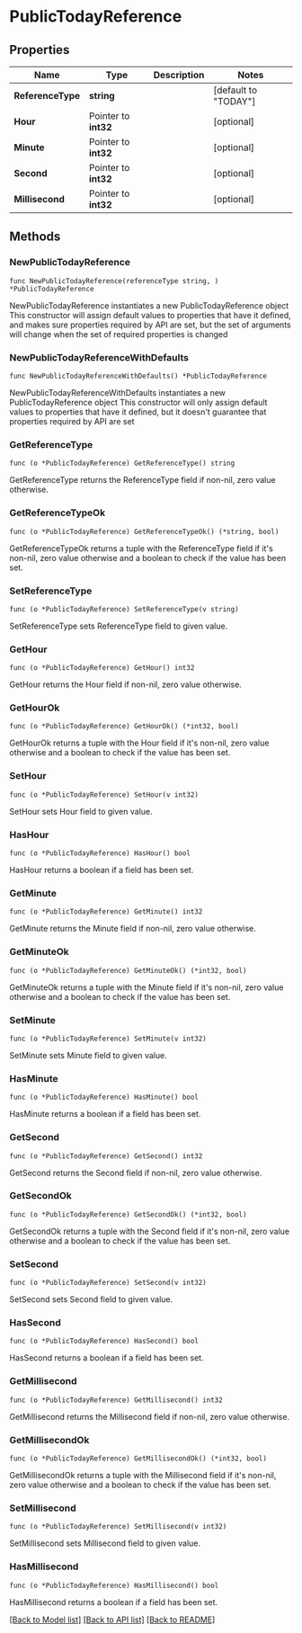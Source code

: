 # PublicTodayReference

## Properties

Name | Type | Description | Notes
------------ | ------------- | ------------- | -------------
**ReferenceType** | **string** |  | [default to "TODAY"]
**Hour** | Pointer to **int32** |  | [optional] 
**Minute** | Pointer to **int32** |  | [optional] 
**Second** | Pointer to **int32** |  | [optional] 
**Millisecond** | Pointer to **int32** |  | [optional] 

## Methods

### NewPublicTodayReference

`func NewPublicTodayReference(referenceType string, ) *PublicTodayReference`

NewPublicTodayReference instantiates a new PublicTodayReference object
This constructor will assign default values to properties that have it defined,
and makes sure properties required by API are set, but the set of arguments
will change when the set of required properties is changed

### NewPublicTodayReferenceWithDefaults

`func NewPublicTodayReferenceWithDefaults() *PublicTodayReference`

NewPublicTodayReferenceWithDefaults instantiates a new PublicTodayReference object
This constructor will only assign default values to properties that have it defined,
but it doesn't guarantee that properties required by API are set

### GetReferenceType

`func (o *PublicTodayReference) GetReferenceType() string`

GetReferenceType returns the ReferenceType field if non-nil, zero value otherwise.

### GetReferenceTypeOk

`func (o *PublicTodayReference) GetReferenceTypeOk() (*string, bool)`

GetReferenceTypeOk returns a tuple with the ReferenceType field if it's non-nil, zero value otherwise
and a boolean to check if the value has been set.

### SetReferenceType

`func (o *PublicTodayReference) SetReferenceType(v string)`

SetReferenceType sets ReferenceType field to given value.


### GetHour

`func (o *PublicTodayReference) GetHour() int32`

GetHour returns the Hour field if non-nil, zero value otherwise.

### GetHourOk

`func (o *PublicTodayReference) GetHourOk() (*int32, bool)`

GetHourOk returns a tuple with the Hour field if it's non-nil, zero value otherwise
and a boolean to check if the value has been set.

### SetHour

`func (o *PublicTodayReference) SetHour(v int32)`

SetHour sets Hour field to given value.

### HasHour

`func (o *PublicTodayReference) HasHour() bool`

HasHour returns a boolean if a field has been set.

### GetMinute

`func (o *PublicTodayReference) GetMinute() int32`

GetMinute returns the Minute field if non-nil, zero value otherwise.

### GetMinuteOk

`func (o *PublicTodayReference) GetMinuteOk() (*int32, bool)`

GetMinuteOk returns a tuple with the Minute field if it's non-nil, zero value otherwise
and a boolean to check if the value has been set.

### SetMinute

`func (o *PublicTodayReference) SetMinute(v int32)`

SetMinute sets Minute field to given value.

### HasMinute

`func (o *PublicTodayReference) HasMinute() bool`

HasMinute returns a boolean if a field has been set.

### GetSecond

`func (o *PublicTodayReference) GetSecond() int32`

GetSecond returns the Second field if non-nil, zero value otherwise.

### GetSecondOk

`func (o *PublicTodayReference) GetSecondOk() (*int32, bool)`

GetSecondOk returns a tuple with the Second field if it's non-nil, zero value otherwise
and a boolean to check if the value has been set.

### SetSecond

`func (o *PublicTodayReference) SetSecond(v int32)`

SetSecond sets Second field to given value.

### HasSecond

`func (o *PublicTodayReference) HasSecond() bool`

HasSecond returns a boolean if a field has been set.

### GetMillisecond

`func (o *PublicTodayReference) GetMillisecond() int32`

GetMillisecond returns the Millisecond field if non-nil, zero value otherwise.

### GetMillisecondOk

`func (o *PublicTodayReference) GetMillisecondOk() (*int32, bool)`

GetMillisecondOk returns a tuple with the Millisecond field if it's non-nil, zero value otherwise
and a boolean to check if the value has been set.

### SetMillisecond

`func (o *PublicTodayReference) SetMillisecond(v int32)`

SetMillisecond sets Millisecond field to given value.

### HasMillisecond

`func (o *PublicTodayReference) HasMillisecond() bool`

HasMillisecond returns a boolean if a field has been set.


[[Back to Model list]](../README.md#documentation-for-models) [[Back to API list]](../README.md#documentation-for-api-endpoints) [[Back to README]](../README.md)


